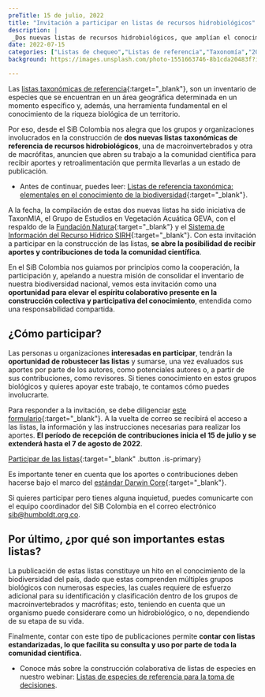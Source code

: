 ```yaml
---
preTitle: 15 de julio, 2022
title: "Invitación a participar en listas de recursos hidrobiológicos"
description: |
 _Dos nuevas listas de recursos hidrobiológicos, que amplían el conocimiento de la biodiversidad colombiana, abiertas para aportes y contribuciones de toda la comunidad científica._
date: 2022-07-15
categories: ["Listas de chequeo","Listas de referencia","Taxonomía","2022"]
background: https://images.unsplash.com/photo-1551663746-8b1cda20483f?ixlib=rb-1.2.1&ixid=MnwxMjA3fDB8MHxwaG90by1wYWdlfHx8fGVufDB8fHx8&auto=format&fit=crop&w=2070&q=80

---
```


Las [listas taxonómicas de referencia](https://biodiversidad.co/compartir/tipos-de-datos/#listas-de-especies:~:text=eventos%20de%20muestreo.-,Listas%20de%20especies,-Los%20conjuntos%20de){:target="_blank"}, son  un inventario de especies que se encuentran en un área geográfica determinada en un momento específico y, además, una herramienta fundamental en el conocimiento de la riqueza biológica de un territorio.

Por eso, desde el SiB Colombia nos alegra que los grupos y organizaciones involucrados en la construcción de **dos nuevas listas taxonómicas de referencia de recursos hidrobiológicos**, una de macroinvertebrados y otra de macrófitas, anuncien que abren su trabajo a la comunidad científica para recibir aportes y retroalimentación que permita llevarlas a un estado de publicación. 

* Antes de continuar, puedes leer: [Listas de referencia taxonómica: elementales en el conocimiento de la biodiversidad](https://biodiversidad.co/post/2022/listas-referencia-taxonomica/){:target="_blank"}.

A la fecha, la compilación de estas dos nuevas listas ha sido iniciativa de TaxonMIA, el Grupo de Estudios en Vegetación Acuática GEVA, con el respaldo de la [Fundación Natura](https://natura.org.co/){:target="_blank"} y el [Sistema de Información del Recurso Hídrico SIRH](http://sirh.ideam.gov.co/Sirh/pages/inicio.html){:target="_blank"}. Con esta invitación a participar en la construcción de las listas, **se abre la posibilidad de recibir aportes y contribuciones de toda la comunidad científica**. 

En el SiB Colombia nos guiamos por principios como la cooperación, la participación y, apelando a nuestra misión de consolidar el inventario de nuestra biodiversidad  nacional, vemos esta invitación como una **oportunidad para elevar el espíritu colaborativo presente en la construcción colectiva y participativa del conocimiento**, entendida como una responsabilidad compartida.

## ¿Cómo participar?

Las personas u organizaciones **interesadas en participar**, tendrán la **oportunidad de robustecer las listas** y sumarse, una vez evaluados sus aportes por parte de los autores, como potenciales autores o, a partir de sus contribuciones, como revisores. Si tienes conocimiento en estos grupos biológicos y quieres apoyar este trabajo, te contamos cómo puedes involucrarte.

Para responder a la invitación, se debe diligenciar [este formulario](https://docs.google.com/forms/d/1Yh7QmYYdv4k7EYsYJigcShSMd-3STMCR9ffEZXmlpt4/edit){:target="_blank"}. A la vuelta de correo se recibirá el acceso a las listas, la información y las instrucciones necesarias para realizar los aportes. **El período de recepción de contribuciones inicia el 15 de julio y se extenderá hasta el 7 de agosto de 2022**.

[Participar de las listas]([https://docs.google.com/forms/d/1Yh7QmYYdv4k7EYsYJigcShSMd-3STMCR9ffEZXmlpt4/edit](https://docs.google.com/forms/d/e/1FAIpQLScsqa0iocG2UnFmUl_ATqTXZPvm0RFU2JXlRe5jvfKwY6J-Sg/viewform)){:target="_blank" .button .is-primary}

Es importante tener en cuenta que los aportes o contribuciones deben hacerse bajo el marco del [estándar Darwin Core](https://biodiversidad.co/compartir/estandar-darwin-core/){:target="_blank"}. 

Si quieres participar pero tienes alguna inquietud, puedes comunicarte con el equipo coordinador del SiB Colombia en el correo electrónico [sib@humboldt.org.co](mailto:sib@humboldt.org.co). 

## Por último, ¿por qué son importantes estas listas?

La publicación de estas listas constituye un hito en el conocimiento de la biodiversidad del país, dado que estas comprenden múltiples grupos biológicos con numerosas especies, las cuales requiere de esfuerzo adicional para su identificación y clasificación dentro de los grupos de macroinvertebrados y macrófitas; esto, teniendo en cuenta que un organismo puede considerare como un hidrobiológico, o no, dependiendo de su  etapa de su vida.

Finalmente, contar con este tipo de publicaciones permite **contar con listas estandarizadas, lo que facilita su consulta y uso por parte de toda la comunidad científica.**

* Conoce más sobre la construcción colaborativa de listas de especies en nuestro webinar: [Listas de especies de referencia para la toma de decisiones](https://www.youtube.com/watch?v=xNcnhItgK7w).
